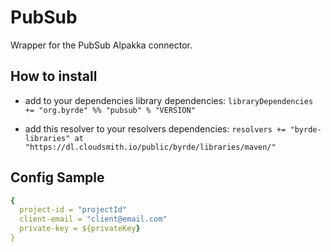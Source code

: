 # PubSub

Wrapper for the PubSub Alpakka connector.

## How to install

* add to your dependencies library dependencies:
```libraryDependencies += "org.byrde" %% "pubsub" % "VERSION"```

* add this resolver to your resolvers dependencies:
```resolvers += "byrde-libraries" at "https://dl.cloudsmith.io/public/byrde/libraries/maven/"```

## Config Sample
```yaml
{
  project-id = "projectId"
  client-email = "client@email.com"
  private-key = ${privateKey}
}
```
